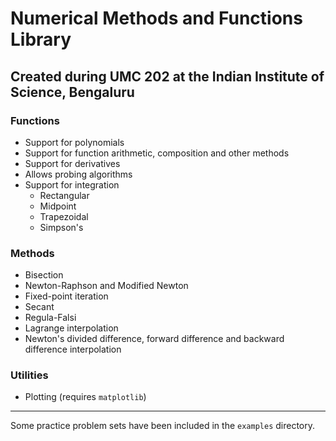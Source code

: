 # Numerical Methods and Functions Library

## Created during UMC 202 at the Indian Institute of Science, Bengaluru

### Functions
- Support for polynomials
- Support for function arithmetic, composition and other methods
- Support for derivatives
- Allows probing algorithms
- Support for integration
    - Rectangular
    - Midpoint
    - Trapezoidal
    - Simpson's

### Methods
- Bisection
- Newton-Raphson and Modified Newton
- Fixed-point iteration
- Secant
- Regula-Falsi
- Lagrange interpolation
- Newton's divided difference, forward difference and backward difference interpolation

### Utilities
- Plotting (requires `matplotlib`)

---
Some practice problem sets have been included in the `examples` directory.
